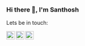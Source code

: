 ### Hi there 👋, I'm Santhosh





<!-- [![@kong123's Holopin board](https://holopin.me/kong123)](https://holopin.io/@kong123) -->

  <p> Lets be in touch: </p>
  <p align="center">
        <a target="_blank" href="https://www.instagram.com/santhoshh03/">
          <img align="left" alt="Instagram" width="22px" src="https://cdn.jsdelivr.net/npm/simple-icons@v3/icons/instagram.svg" />
        </a>
        <a target="_blank" href="https://dev.to/santhosh13">
          <img align="left" alt="Devto" width="22px" src="https://cdn.jsdelivr.net/npm/simple-icons@v3/icons/dev-dot-to.svg" />
        </a>
        <a target="_blank" href="mailto:santhoshkumarb1303@gmail.com">
          <img align="left" alt="Gmail" width="22px" src="https://cdn.jsdelivr.net/npm/simple-icons@v3/icons/gmail.svg" />
        </a>
  </p>







